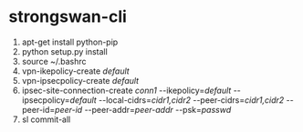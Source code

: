 # strongswan-cli

1. apt-get install python-pip
2. python setup.py install
3. source ~/.bashrc
4. vpn-ikepolicy-create *default*
5. vpn-ipsecpolicy-create *default*
6. ipsec-site-connection-create *conn1* --ikepolicy=*default* --ipsecpolicy=*default* --local-cidrs=*cidr1,cidr2* --peer-cidrs=*cidr1,cidr2* --peer-id=*peer-id* --peer-addr=*peer-addr* --psk=*passwd*
7. sl commit-all
